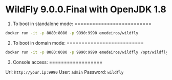 WildFly 9.0.0.Final with OpenJDK 1.8
====================================

1. To boot in standalone mode:
==========================

```sh
docker run -it -p 8080:8080 -p 9990:9990 emedeiros/wildfly
```

2. To boot in domain mode:
==========================

```sh
docker run -it -p 8080:8080 -p 9990:9990 emedeiros/wildfly /opt/wildfly-9.0.0.Final/bin/domain.sh -b 0.0.0.0 -bmanagement 0.0.0.0
```

3. Console access:
==================

Url: ``http://your.ip:9990``
User: ``admin``
Password: ``wildfly``